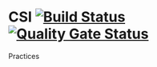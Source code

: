 # CSI [![Build Status](https://drone.intl.krosf.com/api/badges/krosf/csi/status.svg)](https://drone.intl.krosf.com/krosf/csi) [![Quality Gate Status](https://sonarqube.intl.krosf.com/api/project_badges/measure?project=csi&metric=alert_status)](https://sonarqube.intl.krosf.com/dashboard?id=csi)

Practices
